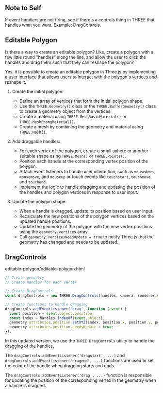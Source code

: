 ## Note to Self

If event handlers are not firing, see if there's a controls thing in THREE that handles what you want. Example: DragControls.

## Editable Polygon

Is there a way to create an editable polygon?  Like, create a polygon with a few little round "handles" along the line, and allow the user to click the handles and drag them such that they can reshape the polygon?

Yes, it is possible to create an editable polygon in Three.js by implementing a user interface that allows users to interact with the polygon's vertices and reshape it.

1. Create the initial polygon:
   - Define an array of vertices that form the initial polygon shape.
   - Use the `THREE.Geometry()` class or the `THREE.BufferGeometry()` class to create a geometry object from the vertices.
   - Create a material using `THREE.MeshBasicMaterial()` or `THREE.MeshPhongMaterial()`.
   - Create a mesh by combining the geometry and material using `THREE.Mesh()`.

2. Add draggable handles:
   - For each vertex of the polygon, create a small sphere or another suitable shape using `THREE.Mesh()` or `THREE.Points()`.
   - Position each handle at the corresponding vertex position of the polygon.
   - Attach event listeners to handle user interaction, such as `mousedown`, `mousemove`, and `mouseup` or touch events like `touchstart`, `touchmove`, and `touchend`.
   - Implement the logic to handle dragging and updating the position of the handles and polygon vertices in response to user input.

3. Update the polygon shape:
   - When a handle is dragged, update its position based on user input.
   - Recalculate the new positions of the polygon vertices based on the updated handle positions.
   - Update the geometry of the polygon with the new vertex positions using the `geometry.vertices` array.
   - Call `geometry.verticesNeedUpdate = true` to notify Three.js that the geometry has changed and needs to be updated.

## DragControls

editable-polygon/editable-polygon.html

```javascript
// Create geometry
// Create handles for each vertex

// Create DragControls
const dragControls = new THREE.DragControls(handles, camera, renderer.domElement);

// Create functions to handle dragging
dragControls.addEventListener('drag', function (event) {
  const position = event.object.position;
  const index = handles.indexOf(event.object);
  geometry.attributes.position.setXYZ(index, position.x, position.y, position.z);
  geometry.attributes.position.needsUpdate = true;
});
```

In this updated version, we use the `THREE.DragControls` utility to handle the dragging of the handles.

The `dragControls.addEventListener('dragstart', ...)` and `dragControls.addEventListener('dragend', ...)` functions are used to set the color of the handle when dragging starts and ends.

The `dragControls.addEventListener('drag', ...)` function is responsible for updating the position of the corresponding vertex in the geometry when a handle is dragged.

<br>
